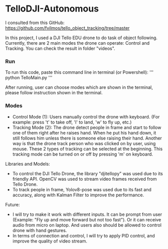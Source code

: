 # TelloDJI-Autonomous

I consulted from this GitHub: https://github.com/fvilmos/tello_object_tracking/tree/master

In this project, I used a DJI Tello EDU drone to do task of object following. Currently, there are 2 main modes the drone can operate: Control and Tracking. You can check the result in folder "videos".

### Run
To run this code, paste this command line in terminal (or Powershell):
'''
python TelloMain.py
'''

After running, user can choose modes which are shown in the terminal, please follow instruction shown in the terminal.

### Modes

* Control Mode (1): Users manually control the drone with keyboard. (For example: press 't' to take off, 'l' to land, 'w' to fly up, etc.)
* Tracking Mode (2): The drone detect people in frame and start to follow one of them right after he raises hand. When he put his hand down, it still follows him unless there is someone else raising their hand. Another way is that the drone track person who was clicked on by user, using mouse. These 2 types of tracking can be selected at the beginning. This tracking mode can be turned on or off by pressing 'm' on keyboard.

Libraries and Models:
* To control the DJI Tello Drone, the library "djitellopy" was used due to its friendly API. OpenCV was used to stream video frames received from Tello Drone.
* To track people in frame, Yolov8-pose was used due to its fast and accuracy, along with Kalman Filter to improve the performance.

Future:
* I will try to make it work with different inputs. It can be prompt from user (Example: "Fly up and move forward but not too fast"). Or it can receive audio from micro on laptop. And users also should be allowed to control drone with hand gestures.
* In terms of connection and control, I will try to apply PID control, and improve the quality of video stream.